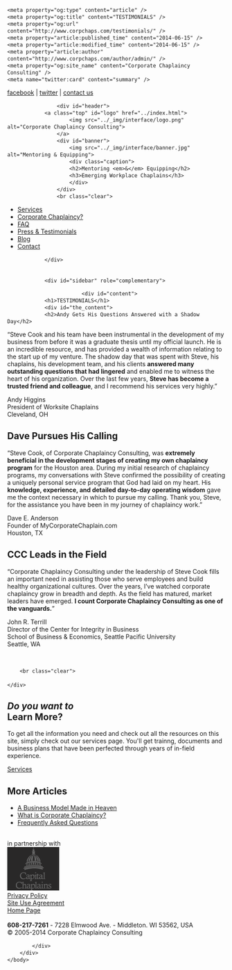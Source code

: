 <!DOCTYPE html>
<html dir="ltr" lang="en-US" xmlns:og="http://ogp.me/ns#" xmlns:fb="http://ogp.me/ns/fb#">
<head>
<meta http-equiv="Content-Type" content="text/html; charset=UTF-8" />
<title>TESTIMONIALS &laquo;  Corporate Chaplaincy Consulting</title>
<link rel="Shortcut Icon" href="../_img/favicon.ico">
<link rel="stylesheet" href="../_css/style.css" type="text/css" media="screen" />
<link rel="stylesheet" href="../_css/print.css" type="text/css" media="print" />
<link rel="pingback" href="../xmlrpc.php" />
<script type="text/javascript" src="../_js/jquery-1.3.2.min.js"></script>
<script type="text/javascript" src="../_js/fancybox/jquery.mousewheel-3.0.2.pack.js"></script>
<script type="text/javascript" src="../_js/fancybox/jquery.fancybox-1.3.1.js"></script>
<link rel="stylesheet" type="text/css" href="../_js/fancybox/jquery.fancybox-1.3.1.css" media="screen" />

<!-- SEO Ultimate (http://www.seodesignsolutions.com/wordpress-seo/) -->
	<meta property="og:type" content="article" />
	<meta property="og:title" content="TESTIMONIALS" />
	<meta property="og:url" content="http://www.corpchaps.com/testimonials/" />
	<meta property="article:published_time" content="2014-06-15" />
	<meta property="article:modified_time" content="2014-06-15" />
	<meta property="article:author" content="http://www.corpchaps.com/author/admin/" />
	<meta property="og:site_name" content="Corporate Chaplaincy Consulting" />
	<meta name="twitter:card" content="summary" />
<!-- /SEO Ultimate -->

<link rel="alternate" type="application/rss+xml" title="Corporate Chaplaincy Consulting &raquo; Feed" href="../feed/index.html" />
<link rel="alternate" type="application/rss+xml" title="Corporate Chaplaincy Consulting &raquo; Comments Feed" href="../comments/feed/index.html" />
<link rel="alternate" type="application/rss+xml" title="Corporate Chaplaincy Consulting &raquo; TESTIMONIALS Comments Feed" href="feed/index.html" />
<link rel='stylesheet' id='wpsc-thickbox-css'  href='../wp-content/plugins/wp-e-commerce/wpsc-core/js/thickbox.css%3Fver=3.8.9.2.625469.css' type='text/css' media='all' />
<link rel='stylesheet' id='wpsc-theme-css-css'  href='../wp-content/themes/corpchaps/wpsc-default.css%3Fver=3.8.9.2.625469.css' type='text/css' media='all' />
<style type='text/css'>

		/*
		* Default View Styling
		*/
		div.default_product_display div.textcol{
			margin-left: 106px !important;
			min-height: 96px;
			_height: 96px;
		}

		div.default_product_display  div.textcol div.imagecol{
			position:absolute;
			top:0px;
			left: 0px;
			margin-left: -106px !important;
		}

		div.default_product_display  div.textcol div.imagecol a img {
			width: 96px;
			height: 96px;
		}

		.wpsc_category_grid_item  {
			display:block;
			float:left;
			width: 96px;
			height: 96px;
		}
		.wpsc_category_grid_item  span{
			position:relative;
			top:10.4444444444px;
		}
		div.default_product_display div.item_no_image a  {
			width: 94px;
		}

		div.default_product_display .imagecol img.no-image, #content div.default_product_display .imagecol img.no-image {
			width: 96px;
			height: 96px;
        }

		
		/*
		* Single View Styling
		*/

		div.single_product_display div.item_no_image  {
			width: 126px;
			height: 126px;
		}
		div.single_product_display div.item_no_image a  {
			width: 126px;
		}

		div.single_product_display div.textcol{
			margin-left: 138px !important;
			min-height: 128px;
			_height: 128px;
		}


		div.single_product_display  div.textcol div.imagecol{
			position:absolute;

			margin-left: -138px !important;
		}

		div.single_product_display  div.textcol div.imagecol a img {
			width: 128px;
			height: 128px;
		}

	div#categorydisplay{
		display: block;
	}

	div#branddisplay{
		display: none;
	}

</style>
<link rel='stylesheet' id='wpsc-theme-css-compatibility-css'  href='../wp-content/plugins/wp-e-commerce/wpsc-theme/compatibility.css%3Fver=3.8.9.2.625469.css' type='text/css' media='all' />
<script type='text/javascript' src='../wp-includes/js/jquery/jquery.js%3Fver=1.7.2'></script>
<script type='text/javascript' src='../wp-content/plugins/wp-e-commerce/wpsc-core/js/wp-e-commerce.js%3Fver=3.8.9.2.625469'></script>
<script type='text/javascript' src='../wp-content/plugins/wp-e-commerce/wpsc-core/js/jquery.infieldlabel.min.js%3Fver=3.8.9.2.625469'></script>
<script type='text/javascript' src='../wp-content/plugins/wp-e-commerce/wpsc-core/js/ajax.js%3Fver=3.8.9.2.625469'></script>
<script type='text/javascript'>
/* <![CDATA[ */
var wpsc_ajax = {"ajaxurl":"http:\/\/www.corpchaps.com\/wp-admin\/admin-ajax.php","spinner":"http:\/\/www.corpchaps.com\/wp-admin\/images\/wpspin_light.gif","no_quotes":"It appears that there are no shipping quotes for the shipping information provided.  Please check the information and try again."};
/* ]]> */
</script>
<script type='text/javascript' src='../index.php%3Fwpsc_user_dynamic_js=true&amp;ver=3.8.9.2.625469'></script>
<script type='text/javascript' src='../wp-content/plugins/wp-e-commerce/wpsc-admin/js/jquery.livequery.js%3Fver=1.0.3'></script>
<script type='text/javascript' src='../wp-content/plugins/wp-e-commerce/wpsc-core/js/user.js%3Fver=3.8.9.2625469'></script>
<script type='text/javascript' src='../wp-content/plugins/wp-e-commerce/wpsc-core/js/thickbox.js%3Fver=Instinct_e-commerce'></script>
<link rel="EditURI" type="application/rsd+xml" title="RSD" href="../xmlrpc.php%3Frsd" />
<link rel="wlwmanifest" type="application/wlwmanifest+xml" href="../wp-includes/wlwmanifest.xml" /> 
<link rel='prev' title='BUY NOW' href='../buy-now/index.html' />
<meta name="generator" content="WordPress 3.4.2" />
<link rel='canonical' href='index.html' />
<link rel='alternate' type='application/rss+xml' title='Corporate Chaplaincy Consulting Product List RSS' href='../index.html%3Fwpsc_action=rss'/><script type="text/javascript">

  var _gaq = _gaq || [];
  _gaq.push(['_setAccount', 'UA-23679465-1']);
  _gaq.push(['_trackPageview']);

  (function() {
    var ga = document.createElement('script'); ga.type = 'text/javascript'; ga.async = true;
    ga.src = ('https:' == document.location.protocol ? 'https://ssl' : 'http://www') + '.google-analytics.com/ga.js';
    var s = document.getElementsByTagName('script')[0]; s.parentNode.insertBefore(ga, s);
  })();

</script>
</head>
<body class="page page-id-850 page-template-default">
	<div id="topbar" class="outer">
			<a target="_blank" href="http://www.facebook.com/pages/Corporate-Chaplaincy-Consulting/240905042597630?v=info">facebook</a> | <a target="_blank" href="http://twitter.com/stevewcook">twitter</a> | <a href="../contact-us/index.html">contact us</a>
	</div>

<div id="main" class="outer">
	 <div class="container">

					<div id="header">
				<a class="top" id="logo" href="../index.html">
						<img src="../_img/interface/logo.png" alt="Corporate Chaplaincy Consulting">
					</a>
					<div id="banner">
						<img src="../_img/interface/banner.jpg" alt="Mentoring & Equipping">
						<div class="caption">
						<h2>Mentoring <em>&</em> Equipping</h2>
						<h3>Emerging Workplace Chaplains</h3>
						</div>
					</div>
					<br class="clear">


 <ul id="subnav">  
 <li class="page_item page-item-197"><a href="../info/services/index.html">Services</a></li>
<li class="page_item page-item-12"><a href="../info/what-is-cc-why-should-i-care/index.html">Corporate Chaplaincy?</a></li>
<li class="page_item page-item-148"><a href="../info/faq/index.html">FAQ</a></li>
<li class="page_item page-item-278"><a href="../info/testimonials/index.html">Press &#038; Testimonials</a></li>
 
<li><a href="../category/blog/index.html">Blog</a></li>
<li><a href="../contact-us/index.html">Contact</a></li>
 </ul>  



				</div>


				<div id="sidebar" role="complementary">
</div>




				
							<div id="content">
				<h1>TESTIMONIALS</h1>
				<div id="the_content">
				<h2>Andy Gets His Questions Answered with a Shadow Day</h2>
<p>&#8220;Steve Cook and his team have been instrumental in the development of my business from before it was a graduate thesis until my official launch. He is an incredible resource, and has provided a wealth of information relating to the start up of my venture. The shadow day that was spent with Steve, his chaplains, his development team, and his clients <strong>answered many outstanding questions that had lingered</strong> and enabled me to witness the heart of his organization. Over the last few years, <strong>Steve has become a trusted friend and colleague</strong>, and I recommend his services very highly.&#8221;</p>
<p>Andy Higgins<br />
President of Worksite Chaplains<br />
Cleveland, OH</p>
<h2>Dave Pursues His Calling</h2>
<p>&#8220;Steve Cook, of Corporate Chaplaincy Consulting, was <strong>extremely beneficial in the development stages of creating my own chaplaincy program</strong> for the Houston area. During my initial research of chaplaincy programs, my conversations with Steve confirmed the possibility of creating a uniquely personal service program that God had laid on my heart. His <strong>knowledge, experience, and detailed day-to-day operating wisdom</strong> gave me the context necessary in which to pursue my calling. Thank you, Steve, for the assistance you have been in my journey of chaplaincy work.&#8221;</p>
<p>Dave E. Anderson<br />
Founder of MyCorporateChaplain.com<br />
Houston, TX</p>
<h2>CCC Leads in the Field</h2>
<p>&#8220;Corporate Chaplaincy Consulting under the leadership of Steve Cook fills an important need in assisting those who serve employees and build healthy organizational cultures. Over the years, I&#8217;ve watched corporate chaplaincy grow in breadth and depth. As the field has matured, market leaders have emerged. <strong>I count Corporate Chaplaincy Consulting as one of the vanguards.</strong>&#8221;</p>
<p>John R. Terrill<br />
Director of the Center for Integrity in Business<br />
School of Business &amp; Economics, Seattle Pacific University<br />
Seattle, WA</p>
				</div>
				<br class="clear">
				</div>	
				
	
		
		<br class="clear">

	</div>

</div>
<div id="footertop" class="outer">
			<div class="container">
				<div id="learn">
					<h2><em>Do you want to </em><br/>Learn More?</h2>
					<p>
						To get all the information you need and check out all the resources on this site, simply check out our services page. You'll get trainng, documents and business plans that have been perfected through years of in-field experience.</p>
	<p><a class="arrow" href="../info/services/index.html">Services</a></p>
</div>
	<div id="more">
		<h2><strong>More</strong> Articles</h2>
		<ul>
			<li class="first"><a href="../a-business-model-made-in-heaven/index.html">A Business Model Made in Heaven</a></li>
			<li><a href="../info/what-is-cc-why-should-i-care/index.html">What is Corporate Chaplaincy?</a></li>
			<li class="last"><a href="../info/faq/index.html">Frequently Asked Questions</a></li>
		</ul>
	</div>		
	<br class="clear">
</div>
</div>
<div id="footermiddle" class="outer">
			<div class="container">
				<div id="partnership" class="col">
					in partnership with<br>
					<a href="http://www.capchaps.org"><img src="../_img/interface/logo_footer.png" alt="Corporate Chaplaincy Consulting"></a>
				</div>
				<div id="copyright" class="col link">
					<a href="../copyright-information/index.html" class="dark box">Privacy Policy</a>
				</div>
				<div id="siteuse" class="col link">
					<a href="../statement-of-agreement-for-use-of-site/index.html" class="dark box">Site Use Agreement</a>
				</div>
<div id="backhome" class="col link">
					<a href="../index.html" class="dark box">Home Page</a>
				</div>
				<div id="social-links" class="col link">
			<a href="http://www.vimeo.com/corpchaps/videos" id="vimeo" target="_blank"class="icon"><img src="../_img/interface/transparent.png" alt="vimeo"></a>
			<a href="http://www.facebook.com/pages/Corporate-Chaplaincy-Consulting/240905042597630?v=info" id="facebook" target="_blank" class="icon"><img src="../_img/interface/transparent.png" alt="facebook"></a>
							<a href="http://twitter.com/stevewcook" id="twitter" target="_blank" class="icon"><img src="../_img/interface/transparent.png" alt="twitter"></a>		
				</div>
			</div>
		</div>
		<div id="footerbottom" class="outer">
			<div class="container">
				<strong>608-217-7261</strong> - 7228 Elmwood Ave. - Middleton. WI 53562, USA<br>
				&copy; 2005-2014 Corporate Chaplaincy Consulting<br>


			</div>
		</div>
	</body>
</html>